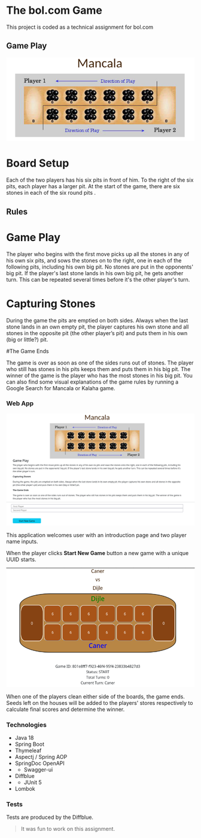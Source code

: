 # The bol.com Game

This project is coded as a technical assignment for bol.com 

## Game Play
  
![Main Menu](img/sample.png "Index")


# Board Setup
Each of the two players has his six pits in front of him. To the right of the six pits,
each player has a larger pit. At the start of the game, there are six stones in each
of the six round pits .

## Rules

# Game Play
The player who begins with the first move picks up all the stones in any of his
own six pits, and sows the stones on to the right, one in each of the following
pits, including his own big pit. No stones are put in the opponents' big pit. If the
player's last stone lands in his own big pit, he gets another turn. This can be
repeated several times before it's the other player's turn.

# Capturing Stones
During the game the pits are emptied on both sides. Always when the last stone
lands in an own empty pit, the player captures his own stone and all stones in the
opposite pit (the other player’s pit) and puts them in his own (big or little?) pit.

#The Game Ends

The game is over as soon as one of the sides runs out of stones. The player who
still has stones in his pits keeps them and puts them in his big pit. The winner of
the game is the player who has the most stones in his big pit.
You can also find some visual explanations of the game rules by running a
Google Search for Mancala or Kalaha game.


### Web App
![Player Input](img/index.png "Player Names")

This application welcomes user with an introduction page and two player name inputs. 

When the player clicks  **Start New Game** button a new game with a unique UUID starts. 

![New Game](img/newgame.png)

When one of the players clean either side of the boards, the game ends.
Seeds left on the houses will be added to the players' stores respectively to calculate final scores 
and determine the winner. 

### Technologies
- Java 18
- Spring Boot
- Thymeleaf 
- Aspectj / Spring AOP
- SpringDoc OpenAPI
- - Swagger-ui
- Diffblue
- - JUnit 5
- Lombok

### Tests
Tests are produced by the Diffblue.

> It was fun to work on this assignment.  
